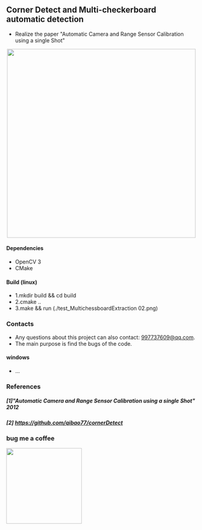 ## Corner Detect and Multi-checkerboard automatic detection 
- Realize the paper "Automatic Camera and Range Sensor Calibration using a single Shot"

<p align="center">
<img src="result02.png" width="500"> 
</p>

#### Dependencies
- OpenCV 3 
- CMake
#### Build (linux)
- 1.mkdir build && cd build
- 2.cmake ..
- 3.make && run (./test_MultichessboardExtraction 02.png)
### Contacts
- Any questions about this project can also contact: 997737609@qq.com.
- The main purpose is find the bugs of the code.

#### windows 
- ...


### References
##### [1]"Automatic Camera and Range Sensor Calibration using a single Shot" 2012

##### [2] https://github.com/qibao77/cornerDetect

### bug me a coffee
<img src="https://github-production-user-asset-6210df.s3.amazonaws.com/34291327/371762438-69eb0b6e-df0f-423c-9230-622858789f1b.png?X-Amz-Algorithm=AWS4-HMAC-SHA256&X-Amz-Credential=AKIAVCODYLSA53PQK4ZA%2F20240928%2Fus-east-1%2Fs3%2Faws4_request&X-Amz-Date=20240928T135530Z&X-Amz-Expires=300&X-Amz-Signature=c76cf082426d35e9ea69d618b99112c009ef5718a417faee98de4301994e32b4&X-Amz-SignedHeaders=host" width="50" style="width:200px;height:auto;">






